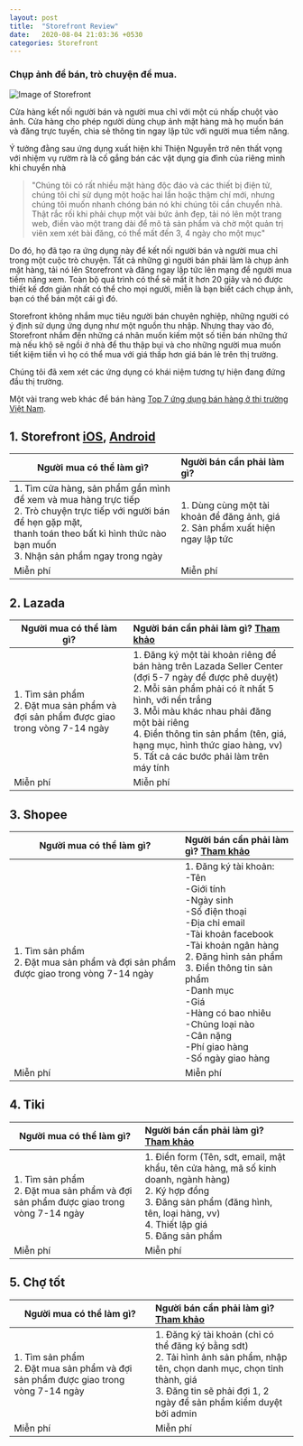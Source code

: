 ```yaml
---
layout: post
title:  "Storefront Review"
date:   2020-08-04 21:03:36 +0530
categories: Storefront
---
```

### Chụp ảnh để bán, trò chuyện để mua.

![Image of Storefront](https://firebasestorage.googleapis.com/v0/b/garagesale-82fb5.appspot.com/o/userguide%2FFeatureGraphic_1_64.jpg?alt=media&token=69d8b965-7ee0-4dc4-831f-7fa61ba4f40c)

Cửa hàng kết nối người bán và người mua chỉ với một cú nhấp chuột vào ảnh. Cửa hàng cho phép người dùng chụp ảnh mặt hàng mà họ muốn bán và đăng trực tuyến, chia sẻ thông tin ngay lập tức với người mua tiềm năng.

Ý tưởng đằng sau ứng dụng xuất hiện khi Thiện Nguyễn trở nên thất vọng với nhiệm vụ rườm rà là cố gắng bán các vật dụng gia đình của riêng mình khi chuyển nhà

> "Chúng tôi có rất nhiều mặt hàng độc đáo và các thiết bị điện tử, chúng tôi chỉ sử dụng một hoặc hai lần hoặc thậm chí mới, nhưng chúng tôi muốn nhanh chóng bán nó khi chúng tôi cần chuyển nhà. Thật rắc rối khi phải chụp một vài bức ảnh đẹp, tải nó lên một trang web, điền vào một trang dài để mô tả sản phẩm và chờ một quản trị viên xem xét bài đăng, có thể mất đến 3, 4 ngày cho một mục"

Do đó, họ đã tạo ra ứng dụng này để kết nối người bán và người mua chỉ trong một cuộc trò chuyện. Tất cả những gì người bán phải làm là chụp ảnh mặt hàng, tải nó lên Storefront và đăng ngay lập tức lên mạng để người mua tiềm năng xem. Toàn bộ quá trình có thể sẽ mất ít hơn 20 giây và nó được thiết kế đơn giản nhất có thể cho mọi người, miễn là bạn biết cách chụp ảnh, bạn có thể bán một cái gì đó.

Storefront không nhắm mục tiêu người bán chuyên nghiệp, những người có ý định sử dụng ứng dụng như một nguồn thu nhập. Nhưng thay vào đó, Storefront nhắm đến những cá nhân muốn kiếm một số tiền bán những thứ mà nếu khô sẽ ngồi ở nhà để thu thập bụi và cho những người mua muốn tiết kiệm tiền vì họ có thể mua với giá thấp hơn giá bán lẻ trên thị trường.

Chúng tôi đã xem xét các ứng dụng có khái niệm tương tự hiện đang đứng đầu thị trường.

Một vài trang web khác để bán hàng [Top 7 ứng dụng bán hàng ở thị trường Việt Nam][top-7].

## 1. Storefront [iOS][ios], [Android][android]

| Người mua có thể làm gì?        | Người bán cần phải làm gì?          |
| ------------------------------- |:------------------------------------|
| 1. Tìm cửa hàng, sản phẩm gần mình để xem và mua hàng trực tiếp<br>2. Trò chuyện trực tiếp với người bán để hẹn gặp mặt,<br> thanh toán theo bất kì hình thức nào bạn muốn<br>3. Nhận sản phẩm ngay trong ngày | 1. Dùng cùng một tài khoản để đăng ảnh, giá<br>2. Sản phẩm xuất hiện ngay lập tức|
| Miễn phí      | Miễn phí      |


## 2. Lazada

| Người mua có thể làm gì?        | Người bán cần phải làm gì? [Tham khảo][lazada] |
| ------------------------------- |:-----------------------------------------------|
| 1. Tìm sản phẩm<br>2. Đặt mua sản phẩm và đợi sản phẩm được giao trong vòng 7-14 ngày <br>| 1. Đăng ký một tài khoản riêng để bán hàng trên Lazada Seller Center (đợi 5-7 ngày để được phê duyệt)<br>2. Mỗi sản phẩm phải có ít nhất 5 hình, với nền trắng<br>3. Mỗi màu khác nhau phải đăng một bài riêng<br>4. Điền thông tin sản phẩm (tên, giá, hạng mục, hình thức giao hàng, vv)<br>5. Tất cả các bước phải làm trên máy tính|
| Miễn phí      | Miễn phí      |

## 3. Shopee

| Người mua có thể làm gì?        | Người bán cần phải làm gì? [Tham khảo][shopee] |
| ------------------------------- |:-----------------------------------------------|
| 1. Tìm sản phẩm<br>2. Đặt mua sản phẩm và đợi sản phẩm được giao trong vòng 7-14 ngày <br>| 1. Đăng ký tài khoản:<br>-Tên <br>-Giới tính<br>-Ngày sinh<br>-Số điện thoại<br>-Địa chỉ email<br>-Tài khoản facebook<br>-Tài khoản ngân hàng<br>2. Đăng hình sản phẩm<br>3. Điền thông tin sản phẩm<br>-Danh mục<br>-Giá<br>-Hàng có bao nhiêu<br>-Chủng loại nào<br>-Cân nặng<br>-Phí giao hàng<br>-Số ngày giao hàng<br>|
| Miễn phí      | Miễn phí      |

## 4. Tiki

| Người mua có thể làm gì?        | Người bán cần phải làm gì? [Tham khảo][tiki] |
| ------------------------------- |:-----------------------------------------------|
| 1. Tìm sản phẩm<br>2. Đặt mua sản phẩm và đợi sản phẩm được giao trong vòng 7-14 ngày <br>| 1. Điền form (Tên, sdt, email, mật khẩu, tên cửa hàng, mã số kinh doanh, ngành hàng)<br>2. Ký hợp đồng<br>3. Đăng sản phẩm (đăng hình, tên, loại hàng, vv)<br>4. Thiết lập giá<br>5. Đăng sản phẩm|
| Miễn phí      | Miễn phí      |

## 5. Chợ tốt

| Người mua có thể làm gì?        | Người bán cần phải làm gì? [Tham khảo][cho-tot] |
| ------------------------------- |:-----------------------------------------------|
| 1. Tìm sản phẩm<br>2. Đặt mua sản phẩm và đợi sản phẩm được giao trong vòng 7-14 ngày <br>| 1. Đăng ký tài khoản (chỉ có thể đăng ký bằng sdt)<br>2. Tải hình ảnh sản phẩm, nhập tên, chọn danh mục, chọn tỉnh thành, giá<br>3. Đăng tin sẽ phải đợi 1, 2 ngày để sản phẩm kiểm duyệt bởi admin|
| Miễn phí      | Miễn phí      |




[top-7]: https://blog.puziness.com/diem-danh-top-7-app-ban-hang-online-hang-dau-viet-nam/
[lazada]: https://www.sapo.vn/blog/chi-tiet-cach-dang-ky-tai-khoa%CC%89n-mo%CC%89-gian-hang-tren-lazada/
[shopee]: https://chanhtuoi.com/cach-ban-hang-tren-shopee-p1250.html
[tiki]: https://tiki.vn/ban-hang-cung-tiki/cac-buoc-dang-ky
[cho-tot]: https://trogiup.chotot.com/nguoi-ban/cac-buoc-rao-ban-mot-mon-hang/
[ios]: https://apps.apple.com/app/apple-store/id1523431479
[android]: https://play.google.com/store/apps/details?id=com.itchybumr.garagesale&hl=vi



